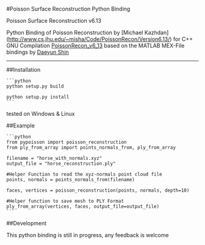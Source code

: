 
#Poisson Surface Reconstruction Python Binding 

Poisson Surface Reconstruction v6.13 

Python Binding of Poisson Reconstruction by  [Michael Kazhdan] (http://www.cs.jhu.edu/~misha/Code/PoissonRecon/Version6.13/)
for C++ GNU Compilation [PoissonRecon_v6_13](https://github.com/mmolero/PoissonRecon_v6_13) based on the MATLAB MEX-File bindings by [Daeyun Shin](https://github.com/daeyun/poisson-surface-reconstruction)


---

##Installation 

    ```python
    python setup.py build

    python setup.py install
    ```


tested on Windows & Linux



##Example
    
    ```python
    from pypoisson import poisson_reconstruction
    from ply_from_array import points_normals_from, ply_from_array

    filename = "horse_with_normals.xyz"
    output_file = "horse_reconstruction.ply"

    #Helper Function to read the xyz-normals point cloud file
    points, normals = points_normals_from(filename)

    faces, vertices = poisson_reconstruction(points, normals, depth=10)

    #Helper function to save mesh to PLY Format
    ply_from_array(vertices, faces, output_file=output_file)
    ```


##Development

This python binding is still in progress, any feedback is welcome




